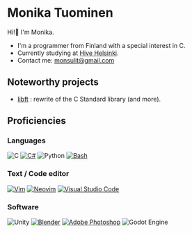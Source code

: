 # Monika Tuominen

Hi!👋 I'm Monika.  
  
- I'm a programmer from Finland with a special interest in C.
- Currently studying at [Hive Helsinki](https://www.hive.fi/).
- Contact me: [monsulit@gmail.com](mailto:monsulit@gmail.com)

## Noteworthy projects

- [libft](https://github.com/jelloster/libft/tree/main) : rewrite of the C Standard library (and more).

## Proficiencies

### Languages
![C](https://img.shields.io/badge/C-00599C?style=for-the-badge&logo=c&logoColor=white)
[![C#](https://custom-icon-badges.demolab.com/badge/C%23-%23239120.svg?logo=cshrp&logoColor=white)](#)
![Python](https://img.shields.io/badge/Python-3776AB?style=for-the-badge&logo=python&logoColor=white)
[![Bash](https://img.shields.io/badge/Bash-4EAA25?logo=gnubash&logoColor=fff)](#)

### Text / Code editor
[![Vim](https://img.shields.io/badge/Vim-%2311AB00.svg?logo=vim&logoColor=white)](#)
[![Neovim](https://img.shields.io/badge/Neovim-57A143?logo=neovim&logoColor=fff)](#)
[![Visual Studio Code](https://custom-icon-badges.demolab.com/badge/Visual%20Studio%20Code-0078d7.svg?logo=vsc&logoColor=white)](#)

### Software
![Unity](https://img.shields.io/badge/unity-%23000000.svg?style=for-the-badge&logo=unity&logoColor=white)
[![Blender](https://img.shields.io/badge/Blender-%23F5792A.svg?logo=blender&logoColor=white)](#)
[![Adobe Photoshop](https://img.shields.io/badge/Adobe%20Photoshop-31A8FF?logo=Adobe%20Photoshop&logoColor=black)](#)
![Godot Engine](https://img.shields.io/badge/GODOT-%23FFFFFF.svg?style=for-the-badge&logo=godot-engine) 
